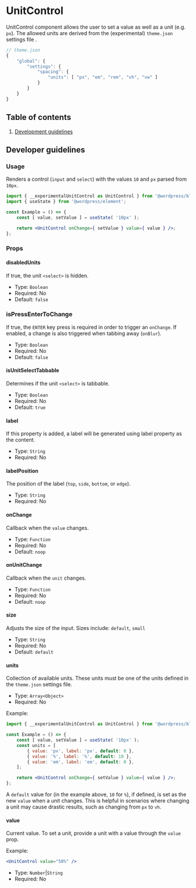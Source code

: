 # UnitControl

UnitControl component allows the user to set a value as well as a unit (e.g. `px`). The allowed units are derived from the (experimental) `theme.json` settings file .

```js
// theme.json
{
	"global": {
		"settings": {
			"spacing": {
				"units": [ "px", "em", "rem", "vh", "vw" ]
			}
		}
	}
}
```

## Table of contents

1. [Development guidelines](#development-guidelines)

## Developer guidelines

### Usage

Renders a control (`input` and `select`) with the values `10` and `px` parsed from `10px`.

```jsx
import { __experimentalUnitControl as UnitControl } from '@wordpress/block-editor/';
import { useState } from '@wordpress/element';

const Example = () => {
	const [ value, setValue ] = useState( '10px' );

	return <UnitControl onChange={ setValue } value={ value } />;
};
```

### Props

#### disabledUnits

If true, the unit `<select>` is hidden.

-   Type: `Boolean`
-   Required: No
-   Default: `false`

### isPressEnterToChange

If true, the `ENTER` key press is required in order to trigger an `onChange`. If enabled, a change is also triggered when tabbing away (`onBlur`).

-   Type: `Boolean`
-   Required: No
-   Default: `false`

#### isUnitSelectTabbable

Determines if the unit `<select>` is tabbable.

-   Type: `Boolean`
-   Required: No
-   Default: `true`

#### label

If this property is added, a label will be generated using label property as the content.

-   Type: `String`
-   Required: No

#### labelPosition

The position of the label (`top`, `side`, `bottom`, or `edge`).

-   Type: `String`
-   Required: No

#### onChange

Callback when the `value` changes.

-   Type: `Function`
-   Required: No
-   Default: `noop`

#### onUnitChange

Callback when the `unit` changes.

-   Type: `Function`
-   Required: No
-   Default: `noop`

#### size

Adjusts the size of the input.
Sizes include: `default`, `small`

-   Type: `String`
-   Required: No
-   Default: `default`

#### units

Collection of available units. These units must be one of the units defined in the `theme.json` settings file.

-   Type: `Array<Object>`
-   Required: No

Example:

```jsx
import { __experimentalUnitControl as UnitControl } from '@wordpress/block-editor/';

const Example = () => {
	const [ value, setValue ] = useState( '10px' );
	const units = [
		{ value: 'px', label: 'px', default: 0 },
		{ value: '%', label: '%', default: 10 },
		{ value: 'em', label: 'em', default: 0 },
	];

	return <UnitControl onChange={ setValue } value={ value } />;
};
```

A `default` value for (in the example above, `10` for `%`), if defined, is set as the new `value` when a unit changes. This is helpful in scenarios where changing a unit may cause drastic results, such as changing from `px` to `vh`.

#### value

Current value. To set a unit, provide a unit with a value through the `value` prop.

Example:

```jsx
<UnitControl value="50%" />
```

-   Type: `Number`|`String`
-   Required: No

